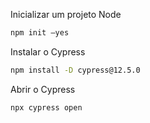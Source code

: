 Inicializar um projeto Node

```bash
npm init –yes
```


Instalar o Cypress

```bash
npm install -D cypress@12.5.0
```


Abrir o Cypress

```bash
npx cypress open
```


